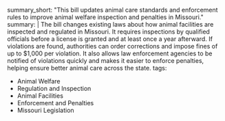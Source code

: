 summary_short: "This bill updates animal care standards and enforcement rules to improve animal welfare inspection and penalties in Missouri."
summary: |
  The bill changes existing laws about how animal facilities are inspected and regulated in Missouri. It requires inspections by qualified officials before a license is granted and at least once a year afterward. If violations are found, authorities can order corrections and impose fines of up to $1,000 per violation. It also allows law enforcement agencies to be notified of violations quickly and makes it easier to enforce penalties, helping ensure better animal care across the state.
tags:
  - Animal Welfare
  - Regulation and Inspection
  - Animal Facilities
  - Enforcement and Penalties
  - Missouri Legislation
